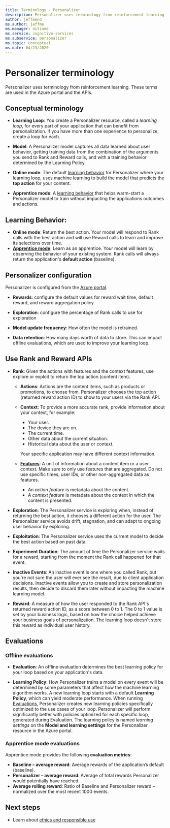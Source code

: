 ```yaml
---
title: Terminology - Personalizer
description: Personalizer uses terminology from reinforcement learning. These terms are used in the Azure portal and the APIs.
author: jeffmend
ms.author: jeffme
ms.manager: nitinme
ms.service: cognitive-services
ms.subservice: personalizer
ms.topic: conceptual
ms.date: 04/23/2020
---
```

# Personalizer terminology

Personalizer uses terminology from reinforcement learning. These terms are used in the Azure portal and the APIs.

## Conceptual terminology

* **Learning Loop**: You create a Personalizer resource, called a _learning loop_, for every part of your application that can benefit from personalization. If you have more than one experience to personalize, create a loop for each.

* **Model**: A Personalizer model captures all data learned about user behavior, getting training data from the combination of the arguments you send to Rank and Reward calls, and with a training behavior determined by the Learning Policy.

* **Online mode**: The default [learning behavior](#learning-behavior) for Personalizer where your learning loop, uses machine learning to build the model that predicts the **top action** for your content.

* **Apprentice mode**: A [learning behavior](#learning-behavior) that helps warm-start a Personalizer model to train without impacting the applications outcomes and actions.

## Learning Behavior:

* **Online mode**: Return the best action. Your model will respond to Rank calls with the best action and will use Reward calls to learn and improve its selections over time.
* **[Apprentice mode](concept-apprentice-mode.md)**: Learn as an apprentice. Your model will learn by observing the behavior of your existing system. Rank calls will always return the application's **default action** (baseline).

## Personalizer configuration

Personalizer is configured from the [Azure portal](https://portal.azure.com).

* **Rewards**: configure the default values for reward wait time, default reward, and reward aggregation policy.

* **Exploration**: configure the percentage of Rank calls to use for exploration

* **Model update frequency**: How often the model is retrained.

* **Data retention**: How many days worth of data to store. This can impact offline evaluations, which are used to improve your learning loop.

## Use Rank and Reward APIs

* **Rank**: Given the actions with features and the context features, use explore or exploit to return the top action (content item).

    * **Actions**: Actions are the content items, such as products or promotions,  to choose from. Personalizer chooses the top action (returned reward action ID) to show to your users via the Rank API.

    * **Context**: To provide a more accurate rank, provide information about your context, for example:
        * Your user.
        * The device they are on.
        * The current time.
        * Other data about the current situation.
        * Historical data about the user or context.

        Your specific application may have different context information.

    * **[Features](concepts-features.md)**: A unit of information about a content item or a user context. Make sure to only use features that are aggregated. Do not use specific times, user IDs, or other non-aggregated data as features.

        * An _action feature_ is metadata about the content.
        * A _context feature_ is metadata about the context in which the content is presented.

* **Exploration**: The Personalizer service is exploring when, instead of returning the best action, it chooses a different action for the user. The Personalizer service avoids drift, stagnation, and can adapt to ongoing user behavior by exploring.

* **Exploitation**: The Personalizer service uses the current model to decide the best action based on past data.

* **Experiment Duration**: The amount of time the Personalizer service waits for a reward, starting from the moment the Rank call happened for that event.

* **Inactive Events**: An inactive event is one where you called Rank, but you're not sure the user will ever see the result, due to client application decisions. Inactive events allow you to create and store personalization results, then decide to discard them later without impacting the machine learning model.


* **Reward**: A measure of how the user responded to the Rank API's returned reward action ID, as a score between 0 to 1. The 0 to 1 value is set by your business logic, based on how the choice helped achieve your business goals of personalization. The learning loop doesn't store this reward as individual user history.

## Evaluations

### Offline evaluations

* **Evaluation**: An offline evaluation determines the best learning policy for your loop based on your application's data.

* **Learning Policy**: How Personalizer trains a model on every event will be determined by some parameters that affect how the machine learning algorithm works. A new learning loop starts with a default **Learning Policy**, which can yield moderate performance. When running [Evaluations](concepts-offline-evaluation.md), Personalizer creates new learning policies specifically optimized to the use cases of your loop. Personalizer will perform significantly better with policies optimized for each specific loop, generated during Evaluation. The learning policy is named _learning settings_ on the **Model and learning settings** for the Personalizer resource in the Azure portal.

### Apprentice mode evaluations

Apprentice mode provides the following **evaluation metrics**:
* **Baseline – average reward**:  Average rewards of the application’s default (baseline).
* **Personalizer – average reward**: Average of total rewards Personalizer would potentially have reached.
* **Average rolling reward**: Ratio of Baseline and Personalizer reward – normalized over the most recent 1000 events.

## Next steps

* Learn about [ethics and responsible use](ethics-responsible-use.md)